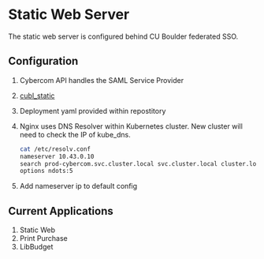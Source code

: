 # Static Web Server
The static web server is configured behind CU Boulder federated SSO. 

## Configuration

1. Cybercom API handles the SAML Service Provider
1. [cubl_static](https://github.com/culibraries/cubl_static)
1. Deployment yaml provided within repostitory
1. Nginx uses DNS Resolver within Kubernetes cluster. New cluster will need to check the IP of kube_dns. 

    ```sh
    cat /etc/resolv.conf 
    nameserver 10.43.0.10
    search prod-cybercom.svc.cluster.local svc.cluster.local cluster.local
    options ndots:5
    ```
1. Add nameserver ip to default config

## Current Applications

1. Static Web
1. Print Purchase
1. LibBudget
